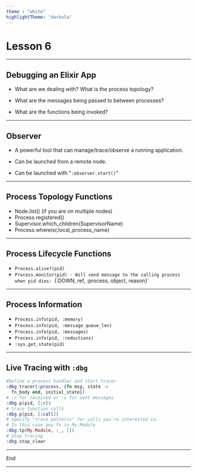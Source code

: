 ```yaml
---
theme : "white"
highlightTheme: "darkula"
---
```


# Lesson 6


---

## Debugging an Elixir App

* What are we dealing with? What is the process topology?

* What are the messages being passed to between processes?

* What are the functions being invoked?

---

## Observer

* A powerful tool that can manage/trace/observe a running application.

* Can be launched from a remote node.

* Can be launched with "`:observer.start()`"

---

## Process Topology Functions

* Node.list()  (if you are on multiple nodes)
* Process.registered()
* Supervisor.which_children(SupervisorName)
* Process.whereis(:local_process_name)

---

## Process Lifecycle Functions

* `Process.alive?(pid)`
* `Process.monitor(pid) - Will send message to the calling process when pid dies: `{:DOWN, ref, :process, object, reason}`

---

##  Process Information

* `Process.info(pid, :memory)`
* `Process.info(pid, :message_queue_len)`
* `Process.info(pid, :messages)`
* `Process.info(pid, :reductions)`
* `:sys.get_state(pid)`

---

##  Live Tracing with `:dbg`

```elixir
#Define a process handler and start tracer
:dbg.tracer(:process, {fn msg, state ->
  fn_body end, initial_state})
# :r for received or :s for sent messages
:dbg.p(pid, [:r])
# trace function calls
:dbg.p(pid, [:call])
# specify "trace patterns" for calls you're interested in.
# In this case any fn in My.Module
:dbg.tp(My.Module, :_, [])
# Stop tracing
:dbg.stop_clear
```

---

End

---

